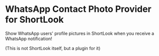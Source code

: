# WhatsApp Contact Photo Provider for ShortLook

Show WhatsApp users' profile pictures in ShortLook when you receive a WhatsApp notification!

(This is not ShortLook itself, but a plugin for it)
